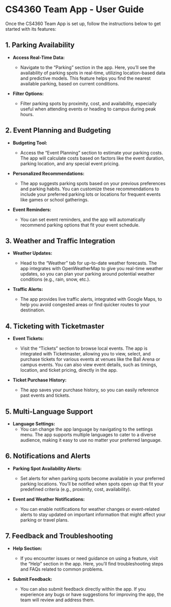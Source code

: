 # CS4360 Team App - User Guide

Once the CS4360 Team App is set up, follow the instructions below to get started with its features:

## 1. Parking Availability

- **Access Real-Time Data:**
   - Navigate to the “Parking” section in the app. Here, you’ll see the availability of parking spots in real-time, utilizing location-based data and predictive models. This feature helps you find the nearest available parking, based on current conditions.

- **Filter Options:**
   - Filter parking spots by proximity, cost, and availability, especially useful when attending events or heading to campus during peak hours.

## 2. Event Planning and Budgeting

- **Budgeting Tool:**
   - Access the “Event Planning” section to estimate your parking costs. The app will calculate costs based on factors like the event duration, parking location, and any special event pricing.

- **Personalized Recommendations:**
   - The app suggests parking spots based on your previous preferences and parking habits. You can customize these recommendations to include your preferred parking lots or locations for frequent events like games or school gatherings.

- **Event Reminders:**
   - You can set event reminders, and the app will automatically recommend parking options that fit your event schedule.

## 3. Weather and Traffic Integration

- **Weather Updates:**
   - Head to the “Weather” tab for up-to-date weather forecasts. The app integrates with OpenWeatherMap to give you real-time weather updates, so you can plan your parking around potential weather conditions (e.g., rain, snow, etc.).

- **Traffic Alerts:**
   - The app provides live traffic alerts, integrated with Google Maps, to help you avoid congested areas or find quicker routes to your destination.

## 4. Ticketing with Ticketmaster

- **Event Tickets:**
   - Visit the “Tickets” section to browse local events. The app is integrated with Ticketmaster, allowing you to view, select, and purchase tickets for various events at venues like the Ball Arena or campus events. You can also view event details, such as timings, location, and ticket pricing, directly in the app.

- **Ticket Purchase History:**
   - The app saves your purchase history, so you can easily reference past events and tickets.

## 5. Multi-Language Support

- **Language Settings:**
   - You can change the app language by navigating to the settings menu. The app supports multiple languages to cater to a diverse audience, making it easy to use no matter your preferred language.

## 6. Notifications and Alerts

- **Parking Spot Availability Alerts:**
   - Set alerts for when parking spots become available in your preferred parking locations. You’ll be notified when spots open up that fit your predefined criteria (e.g., proximity, cost, availability).

- **Event and Weather Notifications:**
   - You can enable notifications for weather changes or event-related alerts to stay updated on important information that might affect your parking or travel plans.

## 7. Feedback and Troubleshooting

- **Help Section:**
   - If you encounter issues or need guidance on using a feature, visit the “Help” section in the app. Here, you’ll find troubleshooting steps and FAQs related to common problems.

- **Submit Feedback:**
   - You can also submit feedback directly within the app. If you experience any bugs or have suggestions for improving the app, the team will review and address them.